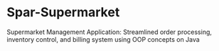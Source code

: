 # Spar-Supermarket
Supermarket Management Application: Streamlined order processing, inventory control, and billing system using OOP concepts on Java

